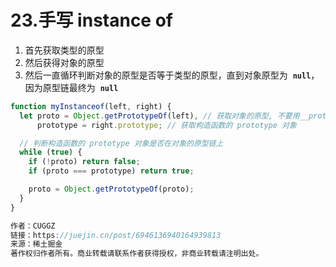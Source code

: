 # 23.手写 instance of

1. 首先获取类型的原型
2. 然后获得对象的原型
3. 然后一直循环判断对象的原型是否等于类型的原型，直到对象原型为  **`null`**，因为原型链最终为  **`null`**

```js
function myInstanceof(left, right) {
  let proto = Object.getPrototypeOf(left), // 获取对象的原型, 不要用__proto__，MDN不推荐
      prototype = right.prototype; // 获取构造函数的 prototype 对象

  // 判断构造函数的 prototype 对象是否在对象的原型链上
  while (true) {
    if (!proto) return false;
    if (proto === prototype) return true;

    proto = Object.getPrototypeOf(proto);
  }
}

作者：CUGGZ
链接：https://juejin.cn/post/6946136940164939813
来源：稀土掘金
著作权归作者所有。商业转载请联系作者获得授权，非商业转载请注明出处。
```

